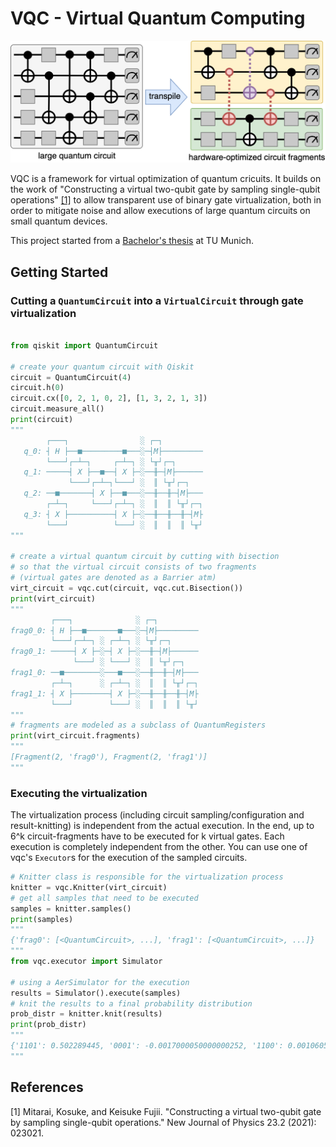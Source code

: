# VQC - Virtual Quantum Computing

![QVM](./docs/img/intro.png)

VQC is a framework for virtual optimization of quantum cricuits. It builds on the work of 
"Constructing a virtual two-qubit gate by sampling single-qubit operations" [[1]](#1) to allow transparent use of
binary gate virtualization, both in order to mitigate noise and allow executions of large quantum circuits on small quantum devices.

This project started from a [Bachelor's thesis](https://raw.githubusercontent.com/TUM-DSE/research-work-archive/main/archive/2022/summer/docs/bsc_tornow_dqs_a_framework_for_efficient_distributed_simulation_of_large_quantum_circuits.pdf) at TU Munich.

<!-- ## Installation
```shell
pip install vqc
``` -->

## Getting Started

### Cutting a `QuantumCircuit` into a `VirtualCircuit` through gate virtualization 

```python

from qiskit import QuantumCircuit

# create your quantum circuit with Qiskit
circuit = QuantumCircuit(4)
circuit.h(0)
circuit.cx([0, 2, 1, 0, 2], [1, 3, 2, 1, 3])
circuit.measure_all()
print(circuit)
"""
        ┌───┐                ░ ┌─┐         
   q_0: ┤ H ├──■─────────■───░─┤M├─────────
        └───┘┌─┴─┐     ┌─┴─┐ ░ └╥┘┌─┐      
   q_1: ─────┤ X ├──■──┤ X ├─░──╫─┤M├──────
             └───┘┌─┴─┐└───┘ ░  ║ └╥┘┌─┐   
   q_2: ──■───────┤ X ├──■───░──╫──╫─┤M├───
        ┌─┴─┐     └───┘┌─┴─┐ ░  ║  ║ └╥┘┌─┐
   q_3: ┤ X ├──────────┤ X ├─░──╫──╫──╫─┤M├
        └───┘          └───┘ ░  ║  ║  ║ └╥┘
"""

# create a virtual quantum circuit by cutting with bisection
# so that the virtual circuit consists of two fragments
# (virtual gates are denoted as a Barrier atm)
virt_circuit = vqc.cut(circuit, vqc.cut.Bisection())
print(virt_circuit)
"""
         ┌───┐              ░ ┌─┐         
frag0_0: ┤ H ├──■───────■───░─┤M├─────────
         └───┘┌─┴─┐ ░ ┌─┴─┐ ░ └╥┘┌─┐      
frag0_1: ─────┤ X ├─░─┤ X ├─░──╫─┤M├──────
              └───┘ ░ └───┘ ░  ║ └╥┘┌─┐   
frag1_0: ──■────────░───■───░──╫──╫─┤M├───
         ┌─┴─┐      ░ ┌─┴─┐ ░  ║  ║ └╥┘┌─┐
frag1_1: ┤ X ├────────┤ X ├─░──╫──╫──╫─┤M├
         └───┘        └───┘ ░  ║  ║  ║ └╥┘
"""
# fragments are modeled as a subclass of QuantumRegisters
print(virt_circuit.fragments)
"""
[Fragment(2, 'frag0'), Fragment(2, 'frag1')]
"""
```

### Executing the virtualization

The virtualization process (including circuit sampling/configuration and result-knitting) is independent from the actual execution. In the end, up to 6^k circuit-fragments have to be executed for k virtual gates. Each execution is completely independent from the other. You can use one of vqc's `Executor`s for the execution of the sampled circuits.

```python
# Knitter class is responsible for the virtualization process
knitter = vqc.Knitter(virt_circuit)
# get all samples that need to be executed
samples = knitter.samples()
print(samples)
"""
{'frag0': [<QuantumCircuit>, ...], 'frag1': [<QuantumCircuit>, ...]}
"""
from vqc.executor import Simulator

# using a AerSimulator for the execution
results = Simulator().execute(samples)
# knit the results to a final probability distribution
prob_distr = knitter.knit(results)
print(prob_distr)
"""
{'1101': 0.502289445, '0001': -0.0017000050000000252, '1100': 0.0010605549999999839, '0000': 0.49695000500000003}
"""
```

## References

<a id="1">[1]</a> 
Mitarai, Kosuke, and Keisuke Fujii. "Constructing a virtual two-qubit gate by sampling single-qubit operations." New Journal of Physics 23.2 (2021): 023021.


